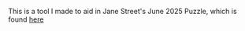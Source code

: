 This is a tool I made to aid in Jane Street's June 2025 Puzzle, which is found [here](https://www.janestreet.com/puzzles/current-puzzle/)
